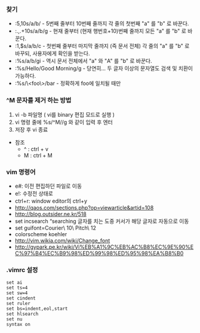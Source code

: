 ### 찾기
* :5,10s/a/b/     - 5번째 줄부터 10번째 줄까지 각 줄의 첫번째 "a" 를 "b" 로 바꾼다.
* :.,.+10s/a/b/g  - 현재 줄부터 (현재 행번호+10)번째 줄까지 모든 "a" 를 "b" 로 바꾼다.
* :1,$s/a/b/c     - 첫번째 줄부터 마지막 줄까지 (즉 문서 전체) 각 줄의 "a" 를 "b" 로 바꾸되, 사용자에게 확인을 받는다.
* :%s/a/b/gi      - 역시 문서 전체에서 "a" 와 "A" 를 "b" 로 바꾼다.
* :%s/Hello/Good Morning/g - 당연히... 두 글자 이상의 문자열도 검색 및 치환이 가능하다.
* :%s/\\<foo\\>/bar - 정확하게 foo에 일치될 때만 

### ^M 문자를 제거 하는 방법
1. vi -b 파일명 ( vi를 binary 편집 모드로 실행 )
1. vi 명령 줄에 %s/^M//g 와 같이 입력 후 엔터
1. 저장 후 vi 종료
* 참조
  * ^ : ctrl + v
  * M : ctrl + M

### vim 명령어
* e#: 이전 편집하던 파일로 이동
* e!: 수정전 상태로
* ctrl+r: window editor의 ctrl+y
* http://qaos.com/sections.php?op=viewarticle&artid=108
* http://blog.outsider.ne.kr/518
* set incsearch “searching 글자를 치는 도중 커서가 해당 글자로 자동으로 이동
* set guifont=Courier\ 10\ Pitch\ 12
* colorscheme koehler 
* http://vim.wikia.com/wiki/Change_font
* http://gypark.pe.kr/wiki/Vi%EB%A1%9C%EB%AC%B8%EC%9E%90%EC%97%B4%EC%B9%98%ED%99%98%ED%95%98%EA%B8%B0

### .vimrc 설정
```
set ai
set ts=4
set sw=4
set cindent
set ruler
set bs=indent,eol,start
set hlsearch
set nu
syntax on
```
